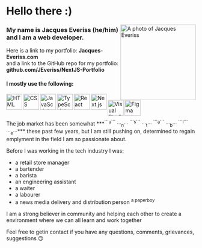 # Hello there :)  
<picture><img alt="A photo of Jacques Everiss" align="right" height="200px" src="https://www.jacques-everiss.com/_next/image?url=%2F_next%2Fstatic%2Fmedia%2Favatar.87f8b7b2.png&w=640&q=75" > </picture>

### My name is Jacques Everiss (he/him) and I am a web developer.

Here is a link to my portfolio: **Jacques-Everiss.com**  
and a link to the GitHub repo for my portfolio: **github.com/JEveriss/NextJS-Portfolio**  

#### I mostly use the following:
<a href="https://developer.mozilla.org/en-US/docs/Web/HTML" target="_blank"> <img src="https://raw.githubusercontent.com/marwin1991/profile-technology-icons/refs/heads/main/icons/html.png" alt="HTML" align="left" height="42px"></a>

<a href="https://developer.mozilla.org/en-US/docs/Web/CSS" target="_blank"> <img src="https://raw.githubusercontent.com/marwin1991/profile-technology-icons/refs/heads/main/icons/css.png" alt="CSS" align="left" height="42px"></a>

<a href="https://developer.mozilla.org/en-US/docs/Web/JavaScript" target="_blank"> <img src="https://raw.githubusercontent.com/marwin1991/profile-technology-icons/refs/heads/main/icons/javascript.png" alt="JavaScript" align="left" height="42px"></a>

<a href="https://developer.mozilla.org/en-US/docs/Glossary/TypeScript" target="_blank"> <img src="https://raw.githubusercontent.com/marwin1991/profile-technology-icons/refs/heads/main/icons/typescript.png" alt="TypeScript" align="left" height="42px"></a>

<a href="https://react.dev/" target="_blank"> <img src="https://raw.githubusercontent.com/marwin1991/profile-technology-icons/refs/heads/main/icons/react.png" alt="React" align="left" height="42px"></a>

<a href="https://nextjs.org/" target="_blank"> <img src="https://raw.githubusercontent.com/marwin1991/profile-technology-icons/refs/heads/main/icons/next_js.png" alt="Next.js" align="left" height="42px"></a>

<a href="https://code.visualstudio.com/" target="_blank"> <img src="https://raw.githubusercontent.com/marwin1991/profile-technology-icons/refs/heads/main/icons/visual_studio_code.png" alt="Visual Studio Code" align="left" height="42px"></a>

<a href="https://www.figma.com/" target="_blank"> <img src="https://raw.githubusercontent.com/marwin1991/profile-technology-icons/refs/heads/main/icons/figma.png" alt="Figma" align="left" height="42px"></a>

<br/>  
<br/>  

<br/>
The job market has been somewhat ***<sup>```u```</sup> <sub>```n```</sub> <sup>```s```</sup> <sub>```t```</sub> <sup>```a```</sup> <sub>```b```</sub> <sup>```l```</sup> <sub>```e```</sub>*** these past few years, but I am still pushing on, determined to regain emplyment in the field I am so passionate about.  


Before I was working in the tech industry I was:
- a retail store manager
- a bartender
- a barista
- an engineering assistant
- a waiter
- a labourer
- a news media delivery and distribution person <sup>a paperboy</sup>  

I am a strong believer in community and helping each other to create a environment where we can all learn and work together

Feel free to getin contact if you have any questions, comments, grievances, suggestions :upside_down_face:	

<!--
**JEveriss/JEveriss** is a ✨ _special_ ✨ repository because its `README.md` (this file) appears on your GitHub profile.

Here are some ideas to get you started:

- 🔭 I’m currently working on ...
- 🌱 I’m currently learning ...
- 👯 I’m looking to collaborate on ...
- 🤔 I’m looking for help with ...
- 💬 Ask me about ...
- 📫 How to reach me: ...
- 😄 Pronouns: ...
- ⚡ Fun fact: ...
-->
